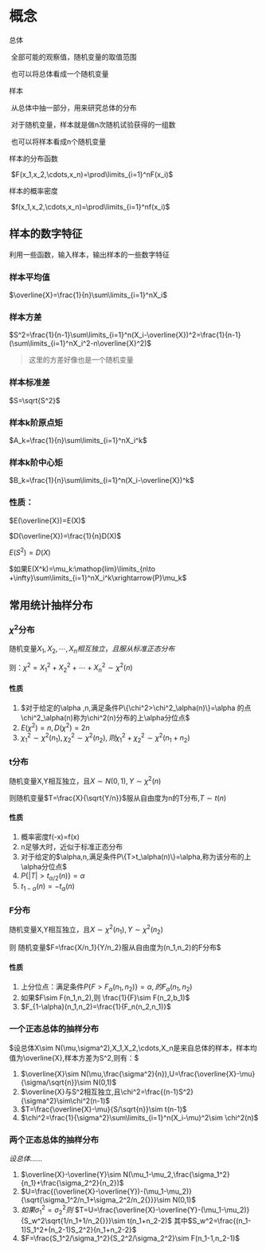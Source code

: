 # 概念

总体

​	全部可能的观察值，随机变量的取值范围

​	也可以将总体看成一个随机变量

样本

​	从总体中抽一部分，用来研究总体的分布

​	对于随机变量，样本就是做n次随机试验获得的一组数

​	也可以将样本看成n个随机变量

样本的分布函数

​	$F(x_1,x_2,\cdots,x_n)=\prod\limits_{i=1}^nF(x_i)$

样本的概率密度

​	$f(x_1,x_2,\cdots,x_n)=\prod\limits_{i=1}^nf(x_i)$

## 样本的数字特征

利用一些函数，输入样本，输出样本的一些数字特征

### 样本平均值

$\overline{X}=\frac{1}{n}\sum\limits_{i=1}^nX_i$

### 样本方差

$S^2=\frac{1}{n-1}\sum\limits_{i=1}^n(X_i-\overline{X})^2=\frac{1}{n-1}(\sum\limits_{i=1}^nX_i^2-n\overline{X}^2)$

>这里的方差好像也是一个随机变量

### 样本标准差

$S=\sqrt{S^2}$

### 样本k阶原点矩

$A_k=\frac{1}{n}\sum\limits_{i=1}^nX_i^k$

### 样本k阶中心矩

$B_k=\frac{1}{n}\sum\limits_{i=1}^n(X_i-\overline{X})^k$

### 性质：

$E(\overline{X})=E(X)$

$D(\overline{X})=\frac{1}{n}D(X)$

$E(S^2)=D(X)$

$如果E(X^k)=\mu_k:\mathop{lim}\limits_{n\to +\infty}\sum\limits_{i=1}^nX_i^k\xrightarrow{P}\mu_k$

## 常用统计抽样分布

### $\chi^2$分布

随机变量$X_1,X_2,\cdots,X_n相互独立，且服从标准正态分布$

则：$\chi^2={X_1}^2+{X_2}^2+\cdots+{X_n}^2\sim \chi^2(n)$

#### 性质

1. $对于给定的\alpha ,n,满足条件P\{\chi^2>\chi^2_\alpha(n)\}=\alpha 的点\chi^2_\alpha(n)称为\chi^2(n)分布的上\alpha分位点$
2. $E(\chi^2)=n,D(\chi^2)=2n$
3. ${\chi_1}^2\sim \chi^2(n_1),{\chi_2}^2\sim \chi^2(n_2),则{\chi_1}^2+{\chi_2}^2\sim\chi^2(n_1+n_2)$

### t分布

随机变量X,Y相互独立，且$X\sim N(0,1),Y\sim\chi^2(n)$

则随机变量$T=\frac{X}{\sqrt{Y/n}}$服从自由度为n的T分布,$T\sim t(n)$

#### 性质

1. 概率密度f(-x)=f(x)
2. n足够大时，近似于标准正态分布
3. 对于给定的$\alpha,n,满足条件P\{T>t_\alpha(n)\}=\alpha,称为该分布的上\alpha分位点$
4. $P\{|T|>t_{\alpha/2}(n)\}=\alpha$
5. $t_{1-\alpha}(n)=-t_\alpha(n)$

### F分布

随机变量X,Y相互独立，且$X\sim\chi^2(n_1),Y\sim\chi^2(n_2)$

则 随机变量$F=\frac{X/n_1}{Y/n_2}服从自由度为(n_1,n_2)的F分布$

#### 性质

1. 上分位点：满足条件$P\{F>F_\alpha(n_1,n_2)\}=\alpha ,的 F_\alpha(n_1,n_2)$
2. 如果$F\sim F(n_1,n_2),则 \frac{1}{F}\sim F(n_2,b_1)$
3. $F_{1-\alpha}(n_1,n_2)=\frac{1}{F_n(n_2,n_1)}$

### 一个正态总体的抽样分布

$设总体X\sim N(\mu,\sigma^2),X_1,X_2,\cdots,X_n是来自总体的样本，样本均值为\overline{X},样本方差为S^2,则有：$

1. $\overline{X}\sim N(\mu,\frac{\sigma^2}{n}),U=\frac{\overline{X}-\mu}{\sigma/\sqrt{n}}\sim N(0,1)$
2. $\overline{X}与S^2相互独立,且\chi^2=\frac{(n-1)S^2}{\sigma^2}\sim\chi^2(n-1)$
3. $T=\frac{\overline{X}-\mu}{S/\sqrt{n}}\sim t(n-1)$
4. $\chi^2=\frac{1}{\sigma^2}\sum\limits_{i=1}^n(X_i-\mu)^2\sim \chi^2(n)$

### 两个正态总体的抽样分布

$设总体......$

1. $\overline{X}-\overline{Y}\sim N(\mu_1-\mu_2,\frac{\sigma_1^2}{n_1}+\frac{\sigma_2^2}{n_2})$
2. $U=\frac{(\overline{X}-\overline{Y})-(\mu_1-\mu_2)}{\sqrt{\sigma_1^2/n_1+\sigma_2^2/n_2{}}}\sim N(0,1)$
3. $如果\sigma_1^2=\sigma_2^2则$
   $T=U=\frac{\overline{X}-\overline{Y}-(\mu_1-\mu_2)}{S_w^2\sqrt{1/n_1+1/n_2{}}}\sim t(n_1+n_2-2)$
   其中$S_w^2=\frac{(n_1-1)S_1^2+(n_2-1)S_2^2}{n_1+n_2-2}$
4. $F=\frac{S_1^2/\sigma_1^2}{S_2^2/\sigma_2^2}\sim F(n_1-1,n_2-1)$